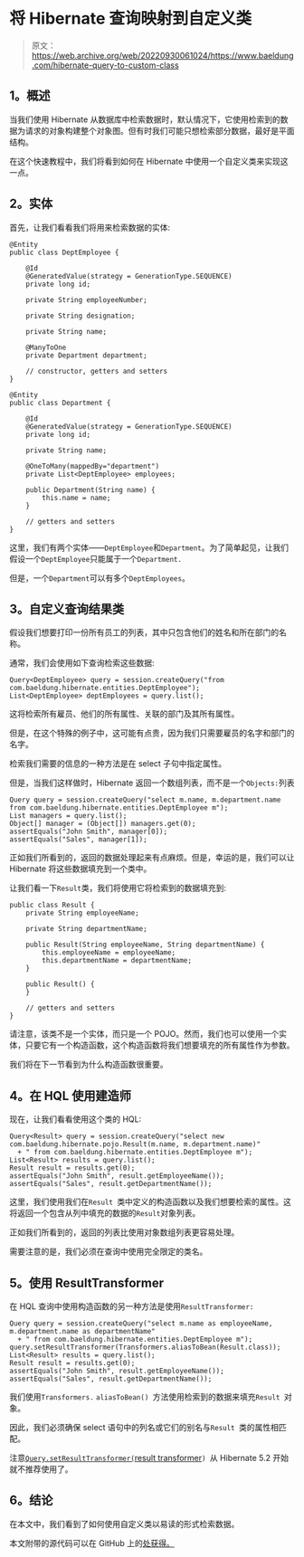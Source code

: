 # 将 Hibernate 查询映射到自定义类

> 原文：<https://web.archive.org/web/20220930061024/https://www.baeldung.com/hibernate-query-to-custom-class>

## 1。概述

当我们使用 Hibernate 从数据库中检索数据时，默认情况下，它使用检索到的数据为请求的对象构建整个对象图。但有时我们可能只想检索部分数据，最好是平面结构。

在这个快速教程中，我们将看到如何在 Hibernate 中使用一个自定义类来实现这一点。

## 2。实体

首先，让我们看看我们将用来检索数据的实体:

```
@Entity
public class DeptEmployee {

    @Id
    @GeneratedValue(strategy = GenerationType.SEQUENCE)
    private long id;

    private String employeeNumber;

    private String designation;

    private String name;

    @ManyToOne
    private Department department;

    // constructor, getters and setters 
} 

@Entity
public class Department {

    @Id
    @GeneratedValue(strategy = GenerationType.SEQUENCE)
    private long id;

    private String name;

    @OneToMany(mappedBy="department")
    private List<DeptEmployee> employees;

    public Department(String name) {
        this.name = name;
    }

    // getters and setters 
}
```

这里，我们有两个实体——`DeptEmployee`和`Department`。为了简单起见，让我们假设一个`DeptEmployee`只能属于一个`Department.`

但是，一个`Department`可以有多个`DeptEmployees`。

## 3。自定义查询结果类

假设我们想要打印一份所有员工的列表，其中只包含他们的姓名和所在部门的名称。

通常，我们会使用如下查询检索这些数据:

```
Query<DeptEmployee> query = session.createQuery("from com.baeldung.hibernate.entities.DeptEmployee");
List<DeptEmployee> deptEmployees = query.list();
```

这将检索所有雇员、他们的所有属性、关联的部门及其所有属性。

但是，在这个特殊的例子中，这可能有点贵，因为我们只需要雇员的名字和部门的名字。

检索我们需要的信息的一种方法是在 select 子句中指定属性。

但是，当我们这样做时，Hibernate 返回一个数组列表，而不是一个`Objects:`列表

```
Query query = session.createQuery("select m.name, m.department.name from com.baeldung.hibernate.entities.DeptEmployee m");
List managers = query.list();
Object[] manager = (Object[]) managers.get(0);
assertEquals("John Smith", manager[0]);
assertEquals("Sales", manager[1]);
```

正如我们所看到的，返回的数据处理起来有点麻烦。但是，幸运的是，我们可以让 Hibernate 将这些数据填充到一个类中。

让我们看一下`Result`类，我们将使用它将检索到的数据填充到:

```
public class Result {
    private String employeeName;

    private String departmentName;

    public Result(String employeeName, String departmentName) {
        this.employeeName = employeeName;
        this.departmentName = departmentName;
    }

    public Result() {
    }

    // getters and setters 
}
```

请注意，该类不是一个实体，而只是一个 POJO。然而，我们也可以使用一个实体，只要它有一个构造函数，这个构造函数将我们想要填充的所有属性作为参数。

我们将在下一节看到为什么构造函数很重要。

## 4。在 HQL 使用建造师

现在，让我们看看使用这个类的 HQL:

```
Query<Result> query = session.createQuery("select new com.baeldung.hibernate.pojo.Result(m.name, m.department.name)" 
  + " from com.baeldung.hibernate.entities.DeptEmployee m");
List<Result> results = query.list();
Result result = results.get(0);
assertEquals("John Smith", result.getEmployeeName());
assertEquals("Sales", result.getDepartmentName());
```

这里，我们使用我们在`Result `类中定义的构造函数以及我们想要检索的属性。这将返回一个包含从列中填充的数据的`Result`对象列表。

正如我们所看到的，返回的列表比使用对象数组列表更容易处理。

需要注意的是，我们必须在查询中使用完全限定的类名。

## 5。使用 ResultTransformer

在 HQL 查询中使用构造函数的另一种方法是使用`ResultTransformer:`

```
Query query = session.createQuery("select m.name as employeeName, m.department.name as departmentName" 
  + " from com.baeldung.hibernate.entities.DeptEmployee m");
query.setResultTransformer(Transformers.aliasToBean(Result.class));
List<Result> results = query.list();
Result result = results.get(0);
assertEquals("John Smith", result.getEmployeeName());
assertEquals("Sales", result.getDepartmentName());
```

我们使用`Transformers.` `aliasToBean() `方法使用检索到的数据来填充`Result `对象。

因此，我们必须确保 select 语句中的列名或它们的别名与`Result `类的属性相匹配。

注意[`Query.setResultTransformer(`result transformer](https://web.archive.org/web/20220523151100/https://docs.jboss.org/hibernate/orm/5.2/javadocs/org/hibernate/Query.html#setResultTransformer-org.hibernate.transform.ResultTransformer-)`) `从 Hibernate 5.2 开始就不推荐使用了。

## 6。结论

在本文中，我们看到了如何使用自定义类以易读的形式检索数据。

本文附带的源代码可以在 GitHub 上的[处获得。](https://web.archive.org/web/20220523151100/https://github.com/eugenp/tutorials/tree/master/persistence-modules/hibernate-mapping)